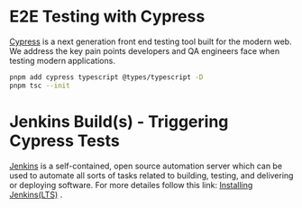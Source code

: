 # E2E Testing with Cypress

[Cypress](https://docs.cypress.io/guides/getting-started/installing-cypress) is a next generation front end testing tool built for the modern web. We address the key pain points developers and QA engineers face when testing modern applications.

```sh
pnpm add cypress typescript @types/typescript -D
pnpm tsc --init
```

# Jenkins Build(s) - Triggering Cypress Tests

[Jenkins](https://github.com/mehradi-github/ref-jenkins?tab=readme-ov-file#using-jenkins-in-devops) is a self-contained, open source automation server which can be used to automate all sorts of tasks related to building, testing, and delivering or deploying software.
For more detailes follow this link: [Installing Jenkins(LTS)](https://github.com/mehradi-github/ref-jenkins?tab=readme-ov-file#installing-jenkinslts) .

